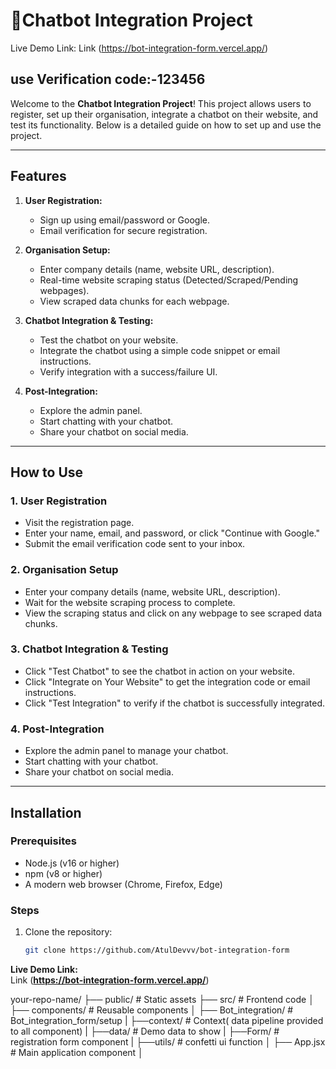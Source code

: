 # 🚀Chatbot Integration Project
Live Demo Link:
Link (https://bot-integration-form.vercel.app/)
## use Verification code:-123456

Welcome to the **Chatbot Integration Project**! This project allows users to register, set up their organisation, integrate a chatbot on their website, and test its functionality. Below is a detailed guide on how to set up and use the project.

---

## **Features**
1. **User Registration:**
   - Sign up using email/password or Google.
   - Email verification for secure registration.

2. **Organisation Setup:**
   - Enter company details (name, website URL, description).
   - Real-time website scraping status (Detected/Scraped/Pending webpages).
   - View scraped data chunks for each webpage.

3. **Chatbot Integration & Testing:**
   - Test the chatbot on your website.
   - Integrate the chatbot using a simple code snippet or email instructions.
   - Verify integration with a success/failure UI.

4. **Post-Integration:**
   - Explore the admin panel.
   - Start chatting with your chatbot.
   - Share your chatbot on social media.

---

## **How to Use**

### **1. User Registration**
- Visit the registration page.
- Enter your name, email, and password, or click "Continue with Google."
- Submit the email verification code sent to your inbox.

### **2. Organisation Setup**
- Enter your company details (name, website URL, description).
- Wait for the website scraping process to complete.
- View the scraping status and click on any webpage to see scraped data chunks.

### **3. Chatbot Integration & Testing**
- Click "Test Chatbot" to see the chatbot in action on your website.
- Click "Integrate on Your Website" to get the integration code or email instructions.
- Click "Test Integration" to verify if the chatbot is successfully integrated.

### **4. Post-Integration**
- Explore the admin panel to manage your chatbot.
- Start chatting with your chatbot.
- Share your chatbot on social media.

---

## **Installation**

### **Prerequisites**
- Node.js (v16 or higher)
- npm (v8 or higher)
- A modern web browser (Chrome, Firefox, Edge)

### **Steps**
1. Clone the repository:
   ```bash
   git clone https://github.com/AtulDevvv/bot-integration-form
 **Live Demo Link:**  
   Link (**https://bot-integration-form.vercel.app/**) 


your-repo-name/
├── public/              # Static assets
├── src/                 # Frontend code
│   ├── components/      # Reusable components
│   ├── Bot_integration/   # Bot_integration_form/setup
|   ├──context/            # Context( data pipeline provided to all component)
|   ├──data/                # Demo data to show
|   ├──Form/                # registration form component
|   ├──utils/               # confetti ui function 
│   ├── App.jsx           # Main application component
│   

   
